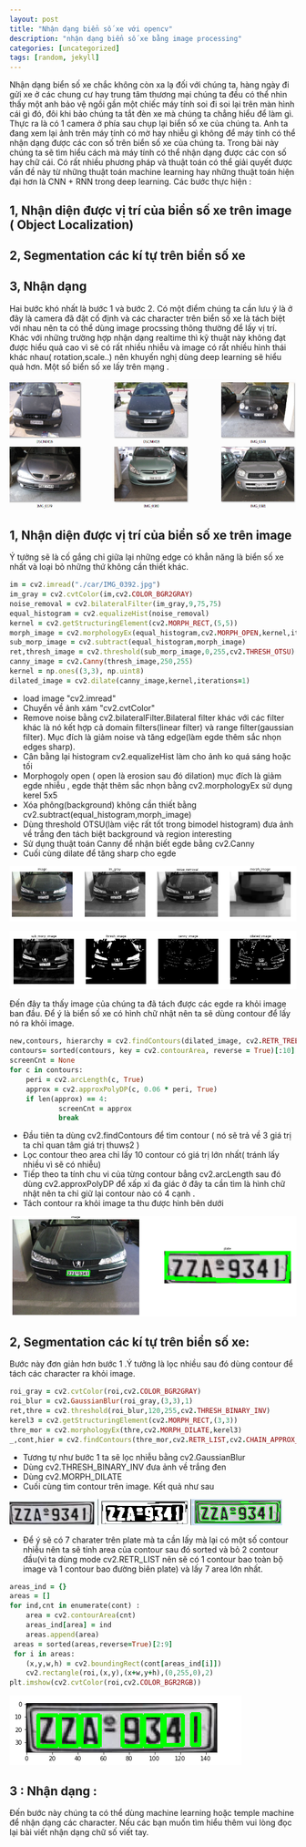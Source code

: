 ```yaml
---
layout: post
title: "Nhận dạng biển số xe với opencv"
description: "nhận dạng biển số xe bằng image processing"
categories: [uncategorized]
tags: [random, jekyll]
---
```

Nhận dạng biển số xe chắc không còn xa lạ đối với chúng ta, hàng ngày đi gửi xe ở các chung cư hay trung tâm thương mại chúng ta đều có thể nhìn thấy một anh bảo vệ ngồi gần một chiếc máy tính soi đi soi lại trên màn hình cái gì đó, đôi khi bảo chúng ta tắt đèn xe mà chúng ta chẳng hiểu để làm gì. Thực ra là có 1 camera ở phía sau chụp lại biển số xe của chúng ta. Anh ta đang xem lại ảnh trên máy tính có mờ hay nhiễu gì không để máy tính có thể nhận dạng được các con số trên biển số xe của chúng ta. Trong bài này chúng ta sẽ tìm hiểu cách mà máy tính có thể nhận dạng được các con số hay chữ cái. Có rất nhiều phương pháp và thuật toán có thể giải quyết được vấn đề này từ những thuật toán machine learning hay những thuật toán hiện đại hơn là CNN + RNN trong deep learning.
Các bước thực hiện :
## 1, Nhận diện được vị trí của biển số xe trên image ( Object Localization)
## 2, Segmentation các kí tự trên biển số xe
## 3, Nhận dạng
Hai bước khó nhất là bước 1 và bước 2. Có một điểm chúng ta cần lưu ý là ở đây là camera đã đặt cố định và các character trên biển số xe
là tách biệt với nhau nên ta có thể dùng image procssing thông thường để lấy vị trí. Khác với những trường hợp nhận dạng realtime thì kỹ
thuật này không đạt được hiểu quả cao vì sẽ có rất nhiều nhiễu và image có rất nhiều hình thái khác nhau( rotation,scale..) nên khuyến nghị dùng deep learning sẽ hiểu quả hơn.
Một số biển số xe lấy trên mạng .


![car](/assets/images/image1.jpg)
## 1, Nhận diện được vị trí của biển số xe trên image
Ý tưởng sẽ là cố gắng chỉ giữa lại những edge có khẳn năng là biển số xe nhất và loại bỏ những thứ không cần thiết khác.
~~~ ruby
im = cv2.imread("./car/IMG_0392.jpg")
im_gray = cv2.cvtColor(im,cv2.COLOR_BGR2GRAY)
noise_removal = cv2.bilateralFilter(im_gray,9,75,75)
equal_histogram = cv2.equalizeHist(noise_removal)
kernel = cv2.getStructuringElement(cv2.MORPH_RECT,(5,5))
morph_image = cv2.morphologyEx(equal_histogram,cv2.MORPH_OPEN,kernel,iterations=20)
sub_morp_image = cv2.subtract(equal_histogram,morph_image)
ret,thresh_image = cv2.threshold(sub_morp_image,0,255,cv2.THRESH_OTSU)
canny_image = cv2.Canny(thresh_image,250,255)
kernel = np.ones((3,3), np.uint8)
dilated_image = cv2.dilate(canny_image,kernel,iterations=1)
~~~
* load image "cv2.imread"
* Chuyển về ảnh xám "cv2.cvtColor"
* Remove noise bằng cv2.bilateralFilter.Bilateral filter khác với các filter khác là nó kết hợp cả domain filters(linear filter) và
 range filter(gaussian filter). Mục đích là giảm noise và tăng edge(làm egde thêm sắc nhọn edges sharp).
 * Cân bằng lại histogram cv2.equalizeHist làm cho ảnh ko quá sáng hoặc tối 
 * Morphogoly open ( open là erosion sau đó dilation) mục đích là giảm egde nhiễu , egde thật thêm sắc nhọn bằng cv2.morphologyEx sử dụng kerel 5x5
 * Xóa phông(background) không cần thiết bằng cv2.subtract(equal_histogram,morph_image)
 * Dùng threshold OTSU(làm việc rất tốt trong bimodel histogram) đưa ảnh về trắng đen tách biệt background và region interesting
 * Sử dụng thuật toán Canny để nhận biết egde bằng cv2.Canny
 * Cuối cùng dilate để tăng sharp cho egde
 
 ![car1](/assets/images/car1.jpg)
 
 ![car2](/assets/images/car2.jpg)
 
Đến đây ta thấy image của chúng ta đã tách được các egde ra khỏi image ban đầu. Để ý là biển số xe có hình chữ nhật nên ta sẽ dùng contour để lấy nó ra khỏi image.
~~~ ruby
new,contours, hierarchy = cv2.findContours(dilated_image, cv2.RETR_TREE, cv2.CHAIN_APPROX_SIMPLE)
contours= sorted(contours, key = cv2.contourArea, reverse = True)[:10]
screenCnt = None
for c in contours:
    peri = cv2.arcLength(c, True)
    approx = cv2.approxPolyDP(c, 0.06 * peri, True) 
    if len(approx) == 4:
            screenCnt = approx
            break
~~~
* Đầu tiên ta dùng cv2.findContours để tìm contour ( nó sẽ trả về 3 giá trị ta chỉ quan tâm giá trị thuws2 )
* Lọc contour theo area chỉ lấy 10 contour có giá trị lớn nhất( tránh lấy nhiều vì sẽ có nhiễu)
* Tiếp theo ta tính chu vi của từng contour bẳng cv2.arcLength sau đó dùng cv2.approxPolyDP để xấp xỉ đa giác ở đây ta cần tìm là hình chữ nhật nên ta chỉ giữ lại contour nào có 4 cạnh .
* Tách contour ra khỏi image ta thu được hình bên dưới

![plate](/assets/images/plate.jpg)

## 2, Segmentation các kí tự trên biển số xe:
Bước này đơn giản hơn bước 1 .Ý tưởng là lọc nhiều sau đó dùng contour để tách các character ra khỏi image.
~~~ ruby
roi_gray = cv2.cvtColor(roi,cv2.COLOR_BGR2GRAY)
roi_blur = cv2.GaussianBlur(roi_gray,(3,3),1)
ret,thre = cv2.threshold(roi_blur,120,255,cv2.THRESH_BINARY_INV)
kerel3 = cv2.getStructuringElement(cv2.MORPH_RECT,(3,3))
thre_mor = cv2.morphologyEx(thre,cv2.MORPH_DILATE,kerel3)
_,cont,hier = cv2.findContours(thre_mor,cv2.RETR_LIST,cv2.CHAIN_APPROX_SIMPLE)
~~~
* Tương tự như bước 1 ta sẽ lọc nhiễu bằng cv2.GaussianBlur
* Dùng cv2.THRESH_BINARY_INV đưa ảnh về trắng đen
* Dùng cv2.MORPH_DILATE 
* Cuối cùng tìm contour trên image. Kết quả như sau

![contour](/assets/images/contour.jpg)

* Để ý sẽ có 7 charater trên plate mà ta cần lấy mà lại có một số contour nhiễu nên ta sẽ tính area của contour sau đó sorted và bỏ 2 contour đầu(vì ta dùng mode cv2.RETR_LIST nên sẽ có 1 contour bao toàn bộ image và 1 contour bao đường biên plate) và lấy 7 area lớn nhất.
~~~ ruby
areas_ind = {}
areas = []
for ind,cnt in enumerate(cont) :
    area = cv2.contourArea(cnt)
    areas_ind[area] = ind
    areas.append(area)
 areas = sorted(areas,reverse=True)[2:9]
 for i in areas:
    (x,y,w,h) = cv2.boundingRect(cont[areas_ind[i]])
    cv2.rectangle(roi,(x,y),(x+w,y+h),(0,255,0),2)
plt.imshow(cv2.cvtColor(roi,cv2.COLOR_BGR2RGB))
~~~
![final](/assets/images/final.jpg)

## 3 : Nhận dạng : 
Đến bước này chúng ta có thể dùng machine learning hoặc temple machine để nhận dạng các character. Nếu các bạn muốn tìm hiểu thêm vui lòng đọc lại bài viết nhận dạng chữ số viết tay.

